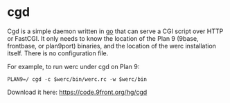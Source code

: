 cgd
===

Cgd is a simple daemon written in [go](http://golang.org) that can
serve a CGI script over HTTP or FastCGI.  It only needs to know the
location of the Plan 9 (9base, frontbase, or plan9port) binaries, and
the location of the werc installation itself.  There is no
configuration file.

For example, to run werc under cgd on Plan 9:

	PLAN9=/ cgd -c $werc/bin/werc.rc -w $werc/bin

Download it here: <https://code.9front.org/hg/cgd>
